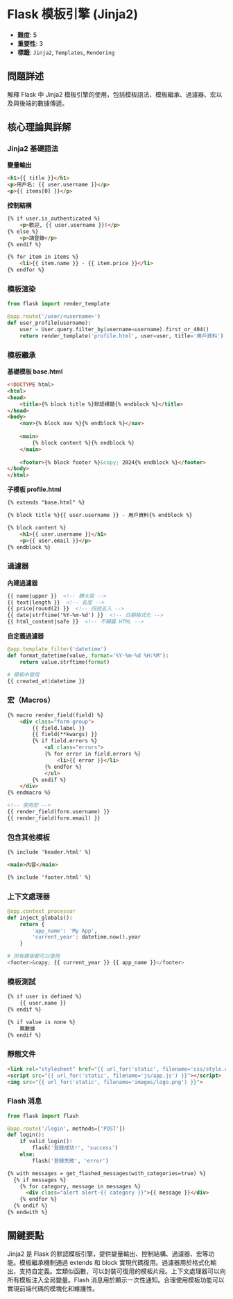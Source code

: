 # Flask 模板引擎 (Jinja2)

- **難度**: 5
- **重要性**: 3
- **標籤**: `Jinja2`, `Templates`, `Rendering`

## 問題詳述

解釋 Flask 中 Jinja2 模板引擎的使用，包括模板語法、模板繼承、過濾器、宏以及與後端的數據傳遞。

## 核心理論與詳解

### Jinja2 基礎語法

**變量輸出**
```html
<h1>{{ title }}</h1>
<p>用戶名: {{ user.username }}</p>
<p>{{ items[0] }}</p>
```

**控制結構**
```html
{% if user.is_authenticated %}
    <p>歡迎, {{ user.username }}!</p>
{% else %}
    <p>請登錄</p>
{% endif %}

{% for item in items %}
    <li>{{ item.name }} - {{ item.price }}</li>
{% endfor %}
```

### 模板渲染

```python
from flask import render_template

@app.route('/user/<username>')
def user_profile(username):
    user = User.query.filter_by(username=username).first_or_404()
    return render_template('profile.html', user=user, title='用戶資料')
```

### 模板繼承

**基礎模板 base.html**
```html
<!DOCTYPE html>
<html>
<head>
    <title>{% block title %}默認標題{% endblock %}</title>
</head>
<body>
    <nav>{% block nav %}{% endblock %}</nav>
    
    <main>
        {% block content %}{% endblock %}
    </main>
    
    <footer>{% block footer %}&copy; 2024{% endblock %}</footer>
</body>
</html>
```

**子模板 profile.html**
```html
{% extends "base.html" %}

{% block title %}{{ user.username }} - 用戶資料{% endblock %}

{% block content %}
    <h1>{{ user.username }}</h1>
    <p>{{ user.email }}</p>
{% endblock %}
```

### 過濾器

**內建過濾器**
```html
{{ name|upper }}  <!-- 轉大寫 -->
{{ text|length }}  <!-- 長度 -->
{{ price|round(2) }}  <!-- 四捨五入 -->
{{ date|strftime('%Y-%m-%d') }}  <!-- 日期格式化 -->
{{ html_content|safe }}  <!-- 不轉義 HTML -->
```

**自定義過濾器**
```python
@app.template_filter('datetime')
def format_datetime(value, format='%Y-%m-%d %H:%M'):
    return value.strftime(format)

# 模板中使用
{{ created_at|datetime }}
```

### 宏（Macros）

```html
{% macro render_field(field) %}
    <div class="form-group">
        {{ field.label }}
        {{ field(**kwargs) }}
        {% if field.errors %}
            <ul class="errors">
            {% for error in field.errors %}
                <li>{{ error }}</li>
            {% endfor %}
            </ul>
        {% endif %}
    </div>
{% endmacro %}

<!-- 使用宏 -->
{{ render_field(form.username) }}
{{ render_field(form.email) }}
```

### 包含其他模板

```html
{% include 'header.html' %}

<main>內容</main>

{% include 'footer.html' %}
```

### 上下文處理器

```python
@app.context_processor
def inject_globals():
    return {
        'app_name': 'My App',
        'current_year': datetime.now().year
    }

# 所有模板都可以使用
<footer>&copy; {{ current_year }} {{ app_name }}</footer>
```

### 模板測試

```html
{% if user is defined %}
    {{ user.name }}
{% endif %}

{% if value is none %}
    無數據
{% endif %}
```

### 靜態文件

```html
<link rel="stylesheet" href="{{ url_for('static', filename='css/style.css') }}">
<script src="{{ url_for('static', filename='js/app.js') }}"></script>
<img src="{{ url_for('static', filename='images/logo.png') }}">
```

### Flash 消息

```python
from flask import flash

@app.route('/login', methods=['POST'])
def login():
    if valid_login():
        flash('登錄成功!', 'success')
    else:
        flash('登錄失敗', 'error')
```

```html
{% with messages = get_flashed_messages(with_categories=true) %}
  {% if messages %}
    {% for category, message in messages %}
      <div class="alert alert-{{ category }}">{{ message }}</div>
    {% endfor %}
  {% endif %}
{% endwith %}
```

## 關鍵要點

Jinja2 是 Flask 的默認模板引擎，提供變量輸出、控制結構、過濾器、宏等功能。模板繼承機制通過 extends 和 block 實現代碼復用。過濾器用於格式化輸出，支持自定義。宏類似函數，可以封裝可復用的模板片段。上下文處理器可以向所有模板注入全局變量。Flash 消息用於顯示一次性通知。合理使用模板功能可以實現前端代碼的模塊化和維護性。
